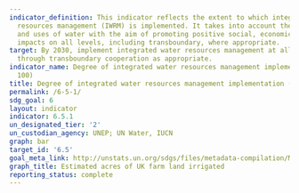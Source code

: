 ```yaml
---
indicator_definition: This indicator reflects the extent to which integrated water
  resources management (IWRM) is implemented. It takes into account the various users
  and uses of water with the aim of promoting positive social, economic and environmental
  impacts on all levels, including transboundary, where appropriate.
target: By 2030, implement integrated water resources management at all levels, including
  through transboundary cooperation as appropriate.
indicator_name: Degree of integrated water resources management implementation (0-
  100)
title: Degree of integrated water resources management implementation (0- 100)
permalink: /6-5-1/
sdg_goal: 6
layout: indicator
indicator: 6.5.1
un_designated_tier: '2'
un_custodian_agency: UNEP; UN Water, IUCN
graph: bar
target_id: '6.5'
goal_meta_link: http://unstats.un.org/sdgs/files/metadata-compilation/Metadata-Goal-6.pdf
graph_title: Estimated acres of UK farm land irrigated
reporting_status: complete
---
```

